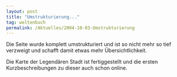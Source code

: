 ```yaml
---
layout: post
title: "Umstrukturierung..."
tag: weltenbuch
permalink: /Aktuelles/2004-10-03-Umstrukturierung
---
```


Die Seite wurde komplett umstrukturiert und ist so nicht mehr so tief verzweigt und schafft damit etwas mehr Übersichtlichkeit.

Die Karte der Legendären Stadt ist fertiggestellt und die ersten Kurzbeschreibungen zu dieser auch schon online.


